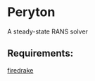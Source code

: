 # Peryton

A steady-state RANS solver

## Requirements:

[firedrake](http://www.firedrakeproject.org/download.html "Install Firedrake")
